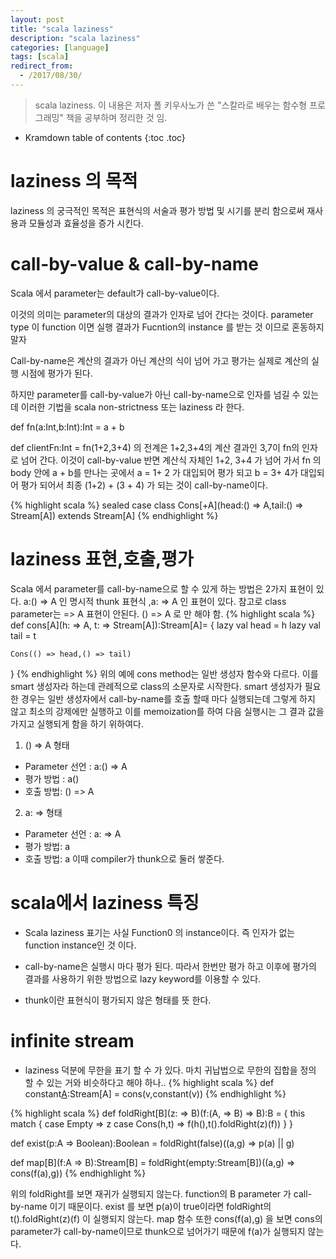 ```yaml
---
layout: post
title: "scala laziness"
description: "scala laziness"
categories: [language]
tags: [scala]
redirect_from:
  - /2017/08/30/
---
```


> scala laziness. 
> 이 내용은 저자 폴 키우사노가 쓴 "스칼라로 배우는 함수형 프로그래밍" 책을 공부하며 정리한 것 임.

* Kramdown table of contents
{:toc .toc}

# laziness 의 목적

laziness 의 궁극적인 목적은 표현식의 서술과 평가 방법 및 시기를 분리 함으로써 재사용과 모듈성과 효율성을 증가 시킨다.


# call-by-value & call-by-name

Scala 에서  parameter는 default가 call-by-value이다. 

이것의 의미는 parameter의 대상의 결과가 인자로 넘어 간다는 것이다. parameter type 이 function 이면 실행 결과가 Fucntion의 instance 를 받는 것 이므로 혼동하지 말자

Call-by-name은 계산의 결과가 아닌 계산의 식이 넘어 가고 평가는 실제로 계산의 실행 시점에 평가가 된다.

하지만 parameter를 call-by-value가 아닌 call-by-name으로 인자를 넘길 수 있는데  이러한 기법을 scala non-strictness 또는 laziness 라 한다.

def fn(a:Int,b:Int):Int = a + b

def clientFn:Int = fn(1+2,3+4) 의 전계은 1+2,3+4의 계산 결과인 3,7이 fn의 인자로 넘어 간다. 이것이 call-by-value
반면 계산식 자체인 1+2, 3+4 가 넘어 가서 fn 의 body 안에 a + b를 만나는 곳에서 a = 1+ 2 가 대입되어 평가 되고 b = 3+ 4가 대입되어 평가 되어서 최종 (1+2) + (3 + 4)  가 되는 것이 call-by-name이다.

{% highlight scala %}
sealed case class Cons[+A](head:() => A,tail:() => Stream[A]) extends Stream[A]
{% endhighlight %}

# laziness 표현,호출,평가
Scala 에서 parameter를 call-by-name으로 할 수 있게 하는 방법은 2가지 표현이 있다.
a:() => A 인 명시적 thunk 표현식 ,a: => A 인 표현이 있다.
참고로 class parameter는 => A 표현이 안된다. () => A 로 만 해야 함.
{% highlight scala %}
def cons[A](h: => A, t: => Stream[A]):Stream[A]= {
    lazy val head = h
    lazy val tail = t
    
    Cons(() => head,() => tail)
  }
{% endhighlight %}
위의 예에 cons method는 일반 생성자 함수와 다르다. 이를 smart 생성자라 하는데 관례적으로 class의 소문자로 시작한다. smart 생성자가 필요한 경우는 일반 생성자에서 call-by-name를 호출 할때 마다 실행되는데 그렇게 하지 않고 최소의 강제에만 실행하고 이를 memoization를 하여 다음 실행시는 그 결과 값을 가지고 실행되게 함을 하기 위하여다.

1. () => A 형태
* Parameter 선언 : a:() => A
* 평가 방법 : a()
* 호출 방법: () => A

2. a: => 형태
* Parameter 선언 : a: => A
* 평가 방법: a
* 호출 방법: a   이때 compiler가 thunk으로 둘러 쌓준다.

# scala에서 laziness 특징
* Scala laziness 표기는 사실 Function0 의 instance이다. 즉 인자가 없는 function instance인 것 이다.

* call-by-name은 실행시 마다 평가 된다. 따라서 한번만 평가 하고 이후에 평가의 결과를 사용하기 위한 방법으로 lazy keyword를 이용할 수 있다.

* thunk이란 표현식이 평가되지 않은 형태를 뜻 한다.

# infinite stream
* laziness 덕분에 무한을 표기 할 수 가 있다. 마치 귀납법으로 무한의 집합을 정의 할 수 있는 거와 비슷하다고 해야 하나..
{% highlight scala %}
def constant[A](v:A):Stream[A] = cons(v,constant(v))
{% endhighlight %}

{% highlight scala %}
def foldRight[B](z: => B)(f:(A, => B) => B):B = {
    this match {
      case Empty => z
      case Cons(h,t) => f(h(),t().foldRight(z)(f))
    }
  }
  
def exist(p:A => Boolean):Boolean = 
    foldRight(false)((a,g) => p(a) || g)
    
def map[B](f:A => B):Stream[B] = 
    foldRight(empty:Stream[B])((a,g) => cons(f(a),g))
{% endhighlight %}

위의 foldRight를 보면 재귀가 실행되지 않는다.
function의 B parameter 가 call-by-name 이기 때문이다.
exist 를 보면 p(a)이 true이라면 foldRight의 t().foldRight(z)(f) 이 실행되지 않는다.
map 함수 또한 cons(f(a),g) 을 보면 cons의 parameter가 call-by-name이므로 thunk으로 넘어가기 때문에 f(a)가 실행되지 않는다.

[^1]: This is a footnote.

[kramdown]: https://kramdown.gettalong.org/
[Simple Texture]: https://github.com/yizeng/jekyll-theme-simple-texture